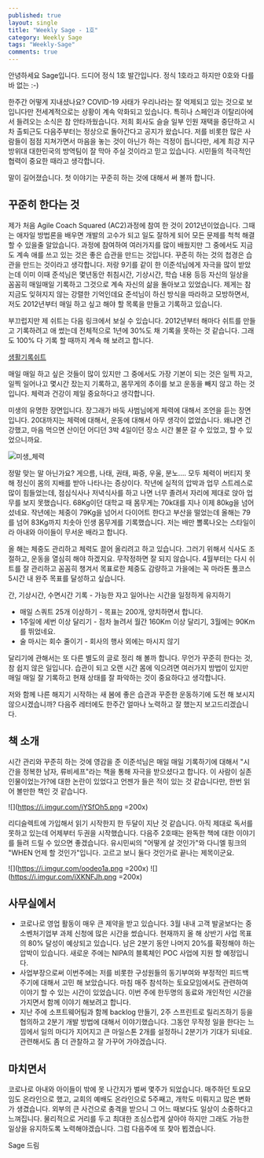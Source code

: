```yaml
---
published: true
layout: single
title: "Weekly Sage - 1호"
category: Weekly Sage
tags: "Weekly-Sage"
comments: true
---
```


안녕하세요 Sage입니다. 드디어 정식 1호 발간입니다.
정식 1호라고 하지만 0호와 다를 바 없는 :-)

한주간 어떻게 지내셨나요? COVID-19 사태가 우리나라는 잘 억제되고 있는 것으로 보입니다만 전세계적으로는 상황이 계속 악화되고 있습니다. 특히나 스페인과 이탈리아에서 들려오는 소식은 참 안타까웠습니다. 저희 회사도 슬슬 일부 인원 재택을 중단하고 시차 출퇴근도 다음주부터는 정상으로 돌아간다고 공지가 왔습니다. 저를 비롯한 많은 사람들이 점점 지쳐가면서 마음을 놓는 것이 아닌가 하는 걱정이 듭니다만, 세계 최강 지구방위대 대한민국의 방역팀이 잘 막아 주실 것이라고 믿고 있습니다. 시민들의 적극적인 협력이 중요한 때라고 생각합니다.

말이 길어졌습니다. 첫 이야기는 꾸준히 하는 것에 대해서 써 볼까 합니다.

## 꾸준히 한다는 것

제가 처음 Agile Coach Squared (AC2)과정에 참여 한 것이 2012년이었습니다. 그때는 애자일 방법론을 배우면 개발의 고수가 되고 일도 잘하게 되어 모든 문제를 척척 해결 할 수 있을줄 알았습니다. 과정에 참여하여 여러가지를 많이 배웠지만 그 중에서도 지금도 계속 애를 쓰고 있는 것은 좋은 습관을 만드는 것입니다. 꾸준히 하는 것의 첩경은 습관을 만드는 것이라고 생각합니다. 저랑 9기를 같이 한 이준석님에게 자극을 많이 받았는데 이미 이때 준석님은 몇년동안 취침시간, 기상시간, 학습 내용 등등 자신의 일상을 꼼꼼히 매일매일 기록하고 그것으로 계속 자신의 삶을 돌아보고 있었습니다. 제게는 참 지금도 잊혀지지 않는 강렬한 기억인데요 준석님이 하신 방식을 따라하고 모방하면서, 저도 2012년부터 매일 하고 싶고 해야 할 목록을 만들고 기록하고 있습니다.

부끄럽지만 제 쉬트는 다음 링크에서 보실 수 있습니다. 2012년부터 해마다 쉬트를 만들고 기록하려고 애 썼는데 전체적으로 1년에 30%도 채 기록을 못하는 것 같습니다. 그래도 100% 다 기록 할 때까지 계속 해 보려고 합니다.

[생활기록쉬트](https://docs.google.com/spreadsheets/d/1AGQ0e8ECTvpdAo2UHVrIJixwS_rLN5361CFV1D9Pz38/edit#gid=491823591)

매일 매일 하고 싶은 것들이 많이 있지만 그 중에서도 가장 기본이 되는 것은 일찍 자고, 일찍 일어나고 몇시간 잤는지 기록하고, 몸무게의 추이를 보고 운동을 빼지 않고 하는 것입니다. 체력과 건강이 제일 중요하다고 생각합니다.

미생의 유명한 장면입니다. 장그래가 바둑 사범님에게 체력에 대해서 조언을 듣는 장면입니다. 20대까지는 체력에 대해서, 운동에 대해서 아무 생각이 없었습니다. 왜냐면 건강했고, 마음 먹으면 산이던 어디던 3박 4일이던 장소 시간 불문 갈 수 있었고, 할 수 있었으니까요.

![미생_체력](https://i.imgur.com/wEs4Vwr.jpg)

정말 맞는 말 아닌가요? 게으름, 나태, 권태, 짜증, 우울, 분노.... 모두 체력이 버티지 못해 정신이 몸의 지배를 받아 나타나는 증상이다. 작년에 실적의 압박과 업무 스트레스로 많이 힘들었는데, 점심식사나 저녁식사를 하고 나면 너무 졸려서 자리에 제대로 앉아 업무를 보지 못했습니다. 68Kg이던 대학교 때 몸무게는 70k대를 지나 이제 80kg을 넘어섰네요. 작년에는 체중이 79Kg을 넘어서 다이어트 한다고 부산을 떨었는데 올해는 79를 넘어 83Kg까지 치솟아 인생 몸무게를 기록했습니다. 저는 배만 뽈록나오는 스타일이라 아내와 아이들이 무서운 배라고 합니다.

올 해는 체중도 관리하고 체력도 끌어 올리려고 하고 있습니다. 그러기 위해서 식사도 조절하고, 운동을 열심히 해야 하겠지요. 무작정하면 잘 되지 않습니다. 4월부터는 다시 쉬트를 잘 관리하고 꼼꼼히 챙겨서 목표로한 체중도 감량하고 가을에는 꼭 마라톤 풀코스 5시간 내 완주 목표를 달성하고 싶습니다.

간, 기상시간, 수면시간 기록 - 가능한 자고 일어나는 시간을 일정하게 유지하기
* 매일 스쿼트 25개 이상하기 - 목표는 200개, 양치하면서 합니다.
* 1주일에 세번 이상 달리기 - 점차 늘려서 월간 160Km 이상 달리기, 3월에는 90Km를 뛰었네요.
* 술 마시는 회수 줄이기 - 회사의 행사 외에는 마시지 않기

달리기에 관해서는 또 다른 별도의 글로 정리 해 볼까 합니다.
무언가 꾸준히 한다는 것, 참 쉽지 않은 일입니다. 습관이 되고 오랜 시간 몸에 익으려면 여러가지 방법이 있지만 매일 매일 잘 기록하고 현재 상태를 잘 파악하는 것이 중요하다고 생각합니다.

저와 함께 나른 해지기 시작하는 새 봄에 좋은 습관과 꾸준한 운동하기에 도전 해 보시지 않으시겠습니까? 다음주 레터에도 한주간 얼마나 노력하고 잘 했는지 보고드리겠습니다.

## 책 소개

시간 관리와 꾸준히 하는 것에 영감을 준 이준석님은 매일 매일 기록하기에 대해서 "시간을 정복한 남자, 류비세프"라는 책을 통해 자극을 받으셨다고 합니다. 이 사람이 실존 인물이었는가?에 대한 논란이 있었다고 언젠가 들은 적이 있는 것 같습니다만, 한번 읽어 볼만한 책인 것 같습니다.

![](https://i.imgur.com/jYSfOh5.png =200x)

리디슬렉트에 가입해서 읽기 시작한지 한 두달이 지난 것 같습니다. 아직 제대로 독서를 못하고 있는데 어제부터 두권을 시작했습니다. 다음주 2호때는 완독한 책에 대한 이야기를 들려 드릴 수 있으면 좋겠습니다. 유시민씨의 "어떻게 살 것인가"와 다니엘 핑크의 "WHEN 언제 할 것인가"입니다. 고르고 보니 둘다 것인가로 끝나는 제목이군요.

![](https://i.imgur.com/oodeo1a.png =200x) ![](https://i.imgur.com/iXKNFJh.png =200x)

## 사무실에서

* 코로나로 영업 활동이 매우 큰 제약을 받고 있습니다. 3월 내내 고객 발굴보다는 중소벤처기업부 과제 신청에 많은 시간을 썼습니다. 현재까지 올 해 상반기 사업 목표의 80% 달성이 예상되고 있습니다. 남은 2분기 동안 나머지 20%를 확정해야 하는 압박이 있습니다. 새로운 주에는 NIPA의 블록체인 POC 사업에 지원 할 예정입니다.
* 사업부장으로써 이번주에는 저를 비롯한 구성원들의 동기부여와 부정적인 피드백 주기에 대해서 고민 해 보았습니다. 마침 매주 참석하는 토요모임에서도 관련하여 이야기 할 수 있는 시간이 있었습니다. 이번 주에 한두명의 동료와 개인적인 시간을 가지면서 함께 이야기 해보려고 합니다.
* 지난 주에 소프트웨어팀과 함께 backlog 만들기, 2주 스프린트로 릴리즈하기 등을 협의하고 2분기 개발 방법에 대해서 이야기했습니다. 그동안 무작정 일을 한다는 느낌에서 일의 마디가 지어지고 큰 마일스톤 2개를 설정하니 2분기가 기대가 되네요. 관련해서도 좀 더 관찰하고 잘 가꾸어 가야겠습니다.

## 마치면서

코로나로 아내와 아이들이 밖에 못 나간지가 벌써 몇주가 되었습니다. 매주하던 토요모임도 온라인으로 했고, 교회의 예배도 온라인으로 5주째고, 개학도 미뤄지고 많은 변화가 생겼습니다. 외부의 큰 사건으로 충격을 받으니 그 어느 때보다도 일상이 소중하다고 느껴집니다. 물리적으로 거리를 두고 최대한 조심스럽게 살아야 하지만 그래도 가능한 일상을 유지하도록 노력해야겠습니다. 그럼 다음주에 또 찾아 뵙겠습니다.

Sage 드림
